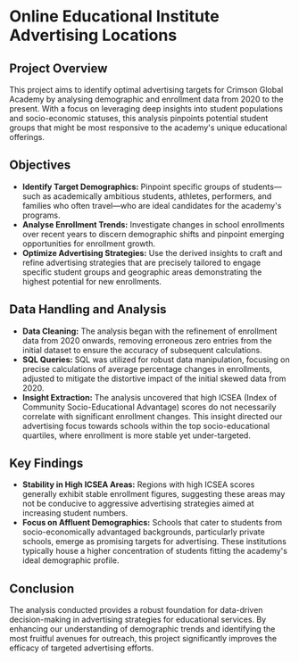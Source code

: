 # Online Educational Institute Advertising Locations

## Project Overview
This project aims to identify optimal advertising targets for Crimson Global Academy by analysing demographic and enrollment data from 2020 to the present. With a focus on leveraging deep insights into student populations and socio-economic statuses, this analysis pinpoints potential student groups that might be most responsive to the academy's unique educational offerings.

## Objectives
- **Identify Target Demographics:** Pinpoint specific groups of students—such as academically ambitious students, athletes, performers, and families who often travel—who are ideal candidates for the academy's programs.
- **Analyse Enrollment Trends:** Investigate changes in school enrollments over recent years to discern demographic shifts and pinpoint emerging opportunities for enrollment growth.
- **Optimize Advertising Strategies:** Use the derived insights to craft and refine advertising strategies that are precisely tailored to engage specific student groups and geographic areas demonstrating the highest potential for new enrollments.

## Data Handling and Analysis
- **Data Cleaning:** The analysis began with the refinement of enrollment data from 2020 onwards, removing erroneous zero entries from the initial dataset to ensure the accuracy of subsequent calculations.
- **SQL Queries:** SQL was utilized for robust data manipulation, focusing on precise calculations of average percentage changes in enrollments, adjusted to mitigate the distortive impact of the initial skewed data from 2020.
- **Insight Extraction:** The analysis uncovered that high ICSEA (Index of Community Socio-Educational Advantage) scores do not necessarily correlate with significant enrollment changes. This insight directed our advertising focus towards schools within the top socio-educational quartiles, where enrollment is more stable yet under-targeted.

## Key Findings
- **Stability in High ICSEA Areas:** Regions with high ICSEA scores generally exhibit stable enrollment figures, suggesting these areas may not be conducive to aggressive advertising strategies aimed at increasing student numbers.
- **Focus on Affluent Demographics:** Schools that cater to students from socio-economically advantaged backgrounds, particularly private schools, emerge as promising targets for advertising. These institutions typically house a higher concentration of students fitting the academy's ideal demographic profile.

## Conclusion
The analysis conducted provides a robust foundation for data-driven decision-making in advertising strategies for educational services. By enhancing our understanding of demographic trends and identifying the most fruitful avenues for outreach, this project significantly improves the efficacy of targeted advertising efforts.
